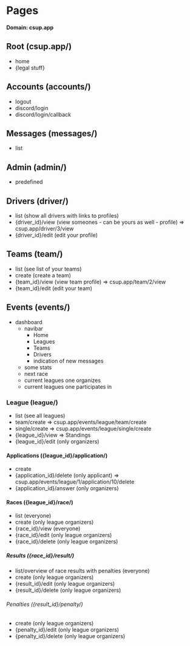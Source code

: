 # Pages
__Domain: csup.app__

## Root (csup.app/)
- home 
- {legal stuff}

## Accounts (accounts/)
- logout
- discord/login
- discord/login/callback

## Messages (messages/)
- list

## Admin (admin/)
- predefined

## Drivers (driver/)
- list (show all drivers with links to profiles)
- {driver_id}/view (view someones - can be yours as well - profile) => csup.app/driver/3/view
- {driver_id}/edit (edit your profile)

## Teams (team/)
- list (see list of your teams)
- create (create a team)
- {team_id}/view (view team profile) => csup.app/team/2/view
- {team_id}/edit (edit your team)

## Events (events/)
- dashboard 
    - navibar 
        - Home
        - Leagues
        - Teams
        - Drivers
        - indication of new messages
    - some stats
    - next race
    - current leagues one organizes
    - current leagues one participates in


### League (league/)
- list (see all leagues)
- team/create => csup.app/events/league/team/create
- single/create => csup.app/events/league/single/create
- {league_id}/view => Standings
- {league_id}/edit (only organizers)

#### Applications ({league_id}/application/)
- create
- {application_id}/delete (only applicant) => csup.app/events/league/1/application/10/delete
- {application_id}/answer (only organizers)

#### Races ({league_id}/race/)
- list (everyone)
- create (only league organizers)
- {race_id}/view (everyone)
- {race_id}/edit (only league organizers)
- {race_id}/delete (only league organizers)

##### Results ({race_id}/result/)
- list/overview of race results with penalties (everyone)
- create (only league organizers)
- {result_id}/edit (only league organizers)
- {result_id}/delete (only league organizers)

###### Penalties ({result_id}/penalty/)
- create (only league organizers)
- {penalty_id}/edit (only league organizers)
- {penalty_id}/delete (only league organizers)